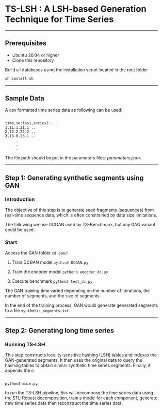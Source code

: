 # TS-LSH : A LSH-based Generation Technique for Time Series

___
## Prerequisites

- Ubuntu 20.04 or higher
- Clone this repository

Build all databases using the installation script located in the root folder

```bash
sh install.sh
```
___
## Sample Data

A csv formatted time series data as following can be used: 

<pre><code>
time,series1,series2 ... 
1,11.1,21.1 .. 
2,12.2,22.2 .. 
3,13.0,23.1 .. 
     .
     .
     .
</code></pre>

The file path should be put in the parameters files: *parameters.json*. 


___
## Step 1: Generating synthetic segments using GAN

### Introduction

The objective of this step is to generate seed fragments (sequences) from real-time sequence data, which is often constrained by data size limitations.

The following we use DCGAN used by TS-Benchmark, but any GAN variant could be used. 

### Start

Access the GAN folder ``cd gan/``:

1. Train DCGAN model ``python3 DCGAN.py``

2. Train the encoder model ``python3 encoder_dc.py``

3. Execute benchmark  ``python3 test_dc.py``

The GAN training time varied depending on the number of iterations, the number of segments, and the size of segments.

In the end of the training process, GAN would generate generated segments to a file ``synthetic_segments.txt``.

___
## Step 2: Generating long time series

### Running TS-LSH

This step constructs locality-sensitive hashing (LSH) tables and indexes the GAN-generated segments. It then uses the original data to query the hashing tables to obtain similar synthetic time series segments. Finally, it appends the o 

<pre><code>
python3 main.py
</code></pre>

to run the TS-LSH pipeline, this will decompose the time series data using the STL-Robust decomposition,
train a model for each component, generate new time series data then reconstruct the time series data. 


